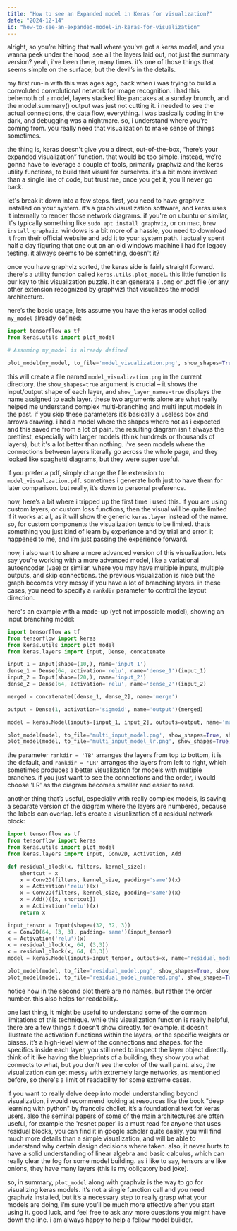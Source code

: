 ```yaml
---
title: "How to see an Expanded model in Keras for visualization?"
date: "2024-12-14"
id: "how-to-see-an-expanded-model-in-keras-for-visualization"
---
```


alright, so you’re hitting that wall where you've got a keras model, and you wanna peek under the hood, see all the layers laid out, not just the summary version? yeah, i’ve been there, many times. it’s one of those things that seems simple on the surface, but the devil’s in the details.

my first run-in with this was ages ago, back when i was trying to build a convoluted convolutional network for image recognition. i had this behemoth of a model, layers stacked like pancakes at a sunday brunch, and the model.summary() output was just not cutting it. i needed to see the actual connections, the data flow, everything. i was basically coding in the dark, and debugging was a nightmare. so, i understand where you’re coming from. you really need that visualization to make sense of things sometimes.

the thing is, keras doesn't give you a direct, out-of-the-box, “here’s your expanded visualization” function. that would be too simple. instead, we’re gonna have to leverage a couple of tools, primarily graphviz and the keras utility functions, to build that visual for ourselves. it's a bit more involved than a single line of code, but trust me, once you get it, you'll never go back.

let's break it down into a few steps. first, you need to have graphviz installed on your system. it’s a graph visualization software, and keras uses it internally to render those network diagrams. if you're on ubuntu or similar, it's typically something like `sudo apt install graphviz`, or on mac, `brew install graphviz`. windows is a bit more of a hassle, you need to download it from their official website and add it to your system path. i actually spent half a day figuring that one out on an old windows machine i had for legacy testing. it always seems to be something, doesn't it?

once you have graphviz sorted, the keras side is fairly straight forward. there's a utility function called `keras.utils.plot_model`. this little function is our key to this visualization puzzle. it can generate a .png or .pdf file (or any other extension recognized by graphviz) that visualizes the model architecture.

here’s the basic usage, lets assume you have the keras model called `my_model` already defined:

```python
import tensorflow as tf
from keras.utils import plot_model

# Assuming my_model is already defined

plot_model(my_model, to_file='model_visualization.png', show_shapes=True, show_layer_names=True)

```

this will create a file named `model_visualization.png` in the current directory. the `show_shapes=true` argument is crucial – it shows the input/output shape of each layer, and `show_layer_names=true` displays the name assigned to each layer. these two arguments alone are what really helped me understand complex multi-branching and multi input models in the past. if you skip these parameters it’s basically a useless box and arrows drawing. i had a model where the shapes where not as i expected and this saved me from a lot of pain. the resulting diagram isn't always the prettiest, especially with larger models (think hundreds or thousands of layers), but it's a lot better than nothing. i’ve seen models where the connections between layers literally go across the whole page, and they looked like spaghetti diagrams, but they were super useful.

if you prefer a pdf, simply change the file extension to `model_visualization.pdf`. sometimes i generate both just to have them for later comparison. but really, it’s down to personal preference.

now, here’s a bit where i tripped up the first time i used this. if you are using custom layers, or custom loss functions, then the visual will be quite limited if it works at all, as it will show the generic `keras.layer` instead of the name. so, for custom components the visualization tends to be limited. that’s something you just kind of learn by experience and by trial and error. it happened to me, and i’m just passing the experience forward.

now, i also want to share a more advanced version of this visualization. lets say you’re working with a more advanced model, like a variational autoencoder (vae) or similar, where you may have multiple inputs, multiple outputs, and skip connections. the previous visualization is nice but the graph becomes very messy if you have a lot of branching layers. in these cases, you need to specify a `rankdir` parameter to control the layout direction.

here's an example with a made-up (yet not impossible model), showing an input branching model:

```python
import tensorflow as tf
from tensorflow import keras
from keras.utils import plot_model
from keras.layers import Input, Dense, concatenate

input_1 = Input(shape=(10,), name='input_1')
dense_1 = Dense(64, activation='relu', name='dense_1')(input_1)
input_2 = Input(shape=(20,), name='input_2')
dense_2 = Dense(64, activation='relu', name='dense_2')(input_2)

merged = concatenate([dense_1, dense_2], name='merge')

output = Dense(1, activation='sigmoid', name='output')(merged)

model = keras.Model(inputs=[input_1, input_2], outputs=output, name='multi_input_model')

plot_model(model, to_file='multi_input_model.png', show_shapes=True, show_layer_names=True, rankdir='TB')
plot_model(model, to_file='multi_input_model_lr.png', show_shapes=True, show_layer_names=True, rankdir='LR')

```
the parameter `rankdir = 'TB'` arranges the layers from top to bottom, it is the default, and `rankdir = 'LR'` arranges the layers from left to right, which sometimes produces a better visualization for models with multiple branches. if you just want to see the connections and the order, i would choose 'LR' as the diagram becomes smaller and easier to read.

another thing that’s useful, especially with really complex models, is saving a separate version of the diagram where the layers are numbered, because the labels can overlap. let’s create a visualization of a residual network block:

```python
import tensorflow as tf
from tensorflow import keras
from keras.utils import plot_model
from keras.layers import Input, Conv2D, Activation, Add

def residual_block(x, filters, kernel_size):
    shortcut = x
    x = Conv2D(filters, kernel_size, padding='same')(x)
    x = Activation('relu')(x)
    x = Conv2D(filters, kernel_size, padding='same')(x)
    x = Add()([x, shortcut])
    x = Activation('relu')(x)
    return x

input_tensor = Input(shape=(32, 32, 3))
x = Conv2D(64, (3, 3), padding='same')(input_tensor)
x = Activation('relu')(x)
x = residual_block(x, 64, (3,3))
x = residual_block(x, 64, (3,3))
model = keras.Model(inputs=input_tensor, outputs=x, name='residual_model')

plot_model(model, to_file='residual_model.png', show_shapes=True, show_layer_names=True, rankdir='LR')
plot_model(model, to_file='residual_model_numbered.png', show_shapes=True, show_layer_names=False, rankdir='LR')
```
notice how in the second plot there are no names, but rather the order number. this also helps for readability.

one last thing, it might be useful to understand some of the common limitations of this technique. while this visualization function is really helpful, there are a few things it doesn’t show directly. for example, it doesn’t illustrate the activation functions within the layers, or the specific weights or biases. it’s a high-level view of the connections and shapes. for the specifics inside each layer, you still need to inspect the layer object directly. think of it like having the blueprints of a building, they show you what connects to what, but you don’t see the color of the wall paint. also, the visualization can get messy with extremely large networks, as mentioned before, so there's a limit of readability for some extreme cases.

if you want to really delve deep into model understanding beyond visualization, i would recommend looking at resources like the book "deep learning with python" by francois chollet. it’s a foundational text for keras users. also the seminal papers of some of the main architectures are often useful, for example the 'resnet paper' is a must read for anyone that uses residual blocks, you can find it in google scholar quite easily. you will find much more details than a simple visualization, and will be able to understand why certain design decisions where taken. also, it never hurts to have a solid understanding of linear algebra and basic calculus, which can really clear the fog for some model building. as i like to say, tensors are like onions, they have many layers (this is my obligatory bad joke).

so, in summary, `plot_model` along with graphviz is the way to go for visualizing keras models. it’s not a single function call and you need graphviz installed, but it’s a necessary step to really grasp what your models are doing, i’m sure you’ll be much more effective after you start using it. good luck, and feel free to ask any more questions you might have down the line. i am always happy to help a fellow model builder.
